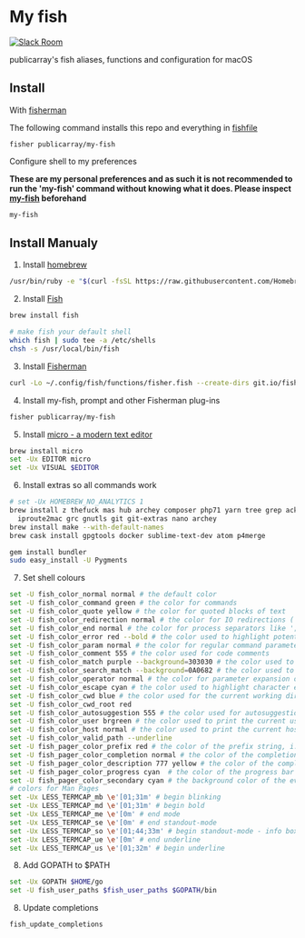 # My fish 

[![Slack Room][slack-badge]][slack-link]

publicarray's fish aliases, functions and configuration for macOS

## Install

With [fisherman]

The following command installs this repo and everything in [fishfile](https://github.com/publicarray/my-fish/blob/master/fishfile)

```
fisher publicarray/my-fish
```

Configure shell to my preferences

**These are my personal preferences and as such it is not recommended to run the 'my-fish' command without knowing what it does. Please inspect [my-fish](https://github.com/publicarray/my-fish/blob/master/functions/my-fish.fish) beforehand**

```sh
my-fish
```

## Install Manualy

1. Install [homebrew](https://brew.sh/)

```sh
/usr/bin/ruby -e "$(curl -fsSL https://raw.githubusercontent.com/Homebrew/install/master/install)"
```

2. Install [Fish](http://fishshell.com)

```sh
brew install fish

# make fish your default shell
which fish | sudo tee -a /etc/shells
chsh -s /usr/local/bin/fish
```

3. Install [Fisherman](https://github.com/fisherman/fisherman)

```sh
curl -Lo ~/.config/fish/functions/fisher.fish --create-dirs git.io/fisher
```

4. Install my-fish, prompt and other Fisherman plug-ins

```sh
fisher publicarray/my-fish
```

5. Install [micro - a modern text editor](https://github.com/zyedidia/micro)

```sh
brew install micro
set -Ux EDITOR micro
set -Ux VISUAL $EDITOR
```

6. Install extras so all commands work

```sh
# set -Ux HOMEBREW_NO_ANALYTICS 1
brew install z thefuck mas hub archey composer php71 yarn tree grep ack unar \
  iproute2mac grc gnutls git git-extras nano archey
brew install make --with-default-names
brew cask install gpgtools docker sublime-text-dev atom p4merge

gem install bundler
sudo easy_install -U Pygments
```

7. Set shell colours

```sh
set -U fish_color_normal normal # the default color
set -U fish_color_command green # the color for commands
set -U fish_color_quote yellow # the color for quoted blocks of text
set -U fish_color_redirection normal # the color for IO redirections (|><)
set -U fish_color_end normal # the color for process separators like ';' and '&'
set -U fish_color_error red --bold # the color used to highlight potential errors
set -U fish_color_param normal # the color for regular command parameters
set -U fish_color_comment 555 # the color used for code comments
set -U fish_color_match purple --background=303030 # the color used to highlight matching parenthesis
set -U fish_color_search_match --background=0A0682 # the color used to highlight history search matches
set -U fish_color_operator normal # the color for parameter expansion operators like '*' and '~'
set -U fish_color_escape cyan # the color used to highlight character escapes like '\n' and '\x70'
set -U fish_color_cwd blue # the color used for the current working directory in the default prompt
set -U fish_color_cwd_root red
set -U fish_color_autosuggestion 555 # the color used for autosuggestions
set -U fish_color_user brgreen # the color used to print the current username in some of fish default prompts
set -U fish_color_host normal # the color used to print the current host system in some of fish default prompts
set -U fish_color_valid_path --underline
set -U fish_pager_color_prefix red # the color of the prefix string, i.e. the string that is to be completed
set -U fish_pager_color_completion normal # the color of the completion itself
set -U fish_pager_color_description 777 yellow # the color of the completion description
set -U fish_pager_color_progress cyan  # the color of the progress bar at the bottom left corner
set -U fish_pager_color_secondary cyan # the background color of the every second completion
# colors for Man Pages
set -Ux LESS_TERMCAP_mb \e'[01;31m' # begin blinking
set -Ux LESS_TERMCAP_md \e'[01;31m' # begin bold
set -Ux LESS_TERMCAP_me \e'[0m' # end mode
set -Ux LESS_TERMCAP_se \e'[0m' # end standout-mode
set -Ux LESS_TERMCAP_so \e'[01;44;33m' # begin standout-mode - info box
set -Ux LESS_TERMCAP_ue \e'[0m' # end underline
set -Ux LESS_TERMCAP_us \e'[01;32m' # begin underline
```

8. Add GOPATH to $PATH

```sh
set -Ux GOPATH $HOME/go
set -U fish_user_paths $fish_user_paths $GOPATH/bin
```

8. Update completions

```sh
fish_update_completions
```

[slack-link]: https://fisherman-wharf.herokuapp.com
[slack-badge]: https://fisherman-wharf.herokuapp.com/badge.svg
[fisherman]: https://github.com/fisherman/fisherman
